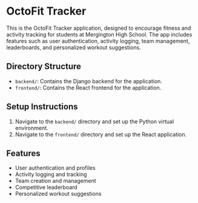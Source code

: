 # OctoFit Tracker

This is the OctoFit Tracker application, designed to encourage fitness and activity tracking for students at Mergington High School. The app includes features such as user authentication, activity logging, team management, leaderboards, and personalized workout suggestions.

## Directory Structure

- `backend/`: Contains the Django backend for the application.
- `frontend/`: Contains the React frontend for the application.

## Setup Instructions

1. Navigate to the `backend/` directory and set up the Python virtual environment.
2. Navigate to the `frontend/` directory and set up the React application.

## Features

- User authentication and profiles
- Activity logging and tracking
- Team creation and management
- Competitive leaderboard
- Personalized workout suggestions
